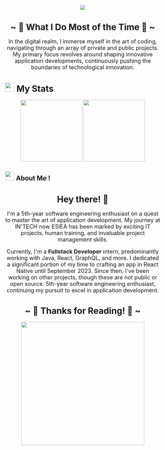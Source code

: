 <!-- Welcome Section -->
<p align="center">
  <img src="https://readme-typing-svg.herokuapp.com?lines=Hi,+welcome+to+my+profile;I+love+Github.;I+love+learning.&center=true&width=500&height=50">
</p>

<!-- What I Do Most of the Time -->
<h1 align="center">~ 🚀 What I Do Most of the Time 🚀 ~</h1>
<p align="center" style="font-size: 18px;">In the digital realm, I immerse myself in the art of coding, navigating through an array of private and public projects. My primary focus revolves around shaping innovative application developments, continuously pushing the boundaries of technological innovation.</p>


<!-- My Stats Section -->
# <img src="https://media4.giphy.com/media/MIGbtLZoVjbl0bYbAd/giphy.gif?cid=ecf05e472t2h0i8d7dcjaoau9iqtchhr899hxmpxzzgc7lyw&rid=giphy.gif" width="30"> My Stats 

<p align="center">
  <img height="200em" src="https://github-readme-stats.vercel.app/api?username=minunn&show_icons=true&theme=dracula&include_all_commits=true&count_private=true"/>
  <img height="200em" src="https://github-readme-stats.vercel.app/api/top-langs/?username=minunn&layout=compact&langs_count=7&theme=dracula"/>
</p>

<!-- About Me Section -->
## <img src="https://user-images.githubusercontent.com/82110564/189553856-2e7f8f30-80b4-484f-bfaa-9e5eb10f24e5.gif" width="30"> About Me ! 
<h1 align="center">Hey there! 👋</h1>
<p align="center" style="font-size: 18px;">I'm a 5th-year software engineering enthusiast on a quest to master the art of application development. My journey at IN'TECH now ESIEA has been marked by exciting IT projects, human training, and invaluable project management skills.</p>
<p align="center" style="font-size: 18px;">Currently, I'm a <strong>Fullstack Developer</strong> intern, predominantly working with Java, React, GraphQL, and more. I dedicated a significant portion of my time to crafting an app in React Native until September 2023. Since then, I've been working on other projects, though these are not public or open source. 5th-year software engineering enthusiast, continuing my pursuit to excel in application development.</p>

<!-- Thanks for Reading Section -->
<h1 align="center">~ 🙏 Thanks for Reading! 🙏 ~</h1>
<p align="center">
<img width=400 src="https://moe-counter.glitch.me/get/@minunn">
